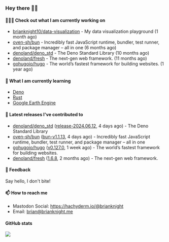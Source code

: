 ### Hey there 👋🏻

#### 👷🏻‍♂️ Check out what I am currently working on

- [brianknight10/data-visualization](https://github.com/brianknight10/data-visualization) - My data visualization playground (1 month ago)
- [oven-sh/bun](https://github.com/oven-sh/bun) - Incredibly fast JavaScript runtime, bundler, test runner, and package manager – all in one (6 months ago)
- [denoland/deno_std](https://github.com/denoland/deno_std) - The Deno Standard Library (10 months ago)
- [denoland/fresh](https://github.com/denoland/fresh) - The next-gen web framework. (11 months ago)
- [gohugoio/hugo](https://github.com/gohugoio/hugo) - The world’s fastest framework for building websites. (1 year ago)

#### 🌱 What I am currently learning
- [Deno](https://deno.land/)
- [Rust](https://www.rust-lang.org/)
- [Google Earth Engine](https://earthengine.google.com/)

#### 🔭 Latest releases I've contributed to

- [denoland/deno_std](https://github.com/denoland/deno_std) ([release-2024.06.12](https://github.com/denoland/deno_std/releases/tag/release-2024.06.12), 4 days ago) - The Deno Standard Library
- [oven-sh/bun](https://github.com/oven-sh/bun) ([bun-v1.1.13](https://github.com/oven-sh/bun/releases/tag/bun-v1.1.13), 4 days ago) - Incredibly fast JavaScript runtime, bundler, test runner, and package manager – all in one
- [gohugoio/hugo](https://github.com/gohugoio/hugo) ([v0.127.0](https://github.com/gohugoio/hugo/releases/tag/v0.127.0), 1 week ago) - The world’s fastest framework for building websites.
- [denoland/fresh](https://github.com/denoland/fresh) ([1.6.8](https://github.com/denoland/fresh/releases/tag/1.6.8), 2 months ago) - The next-gen web framework.

#### 💬 Feedback

Say hello, I don't bite!

#### 📫 How to reach me

- Mastodon Social: <a rel="me" href="https://hachyderm.io/@brianknight">https://hachyderm.io/@brianknight</a>
- Email: brian@brianknight.me

#### GitHub stats

![](https://github-profile-summary-cards.vercel.app/api/cards/profile-details?username=brianknight10&theme=github)